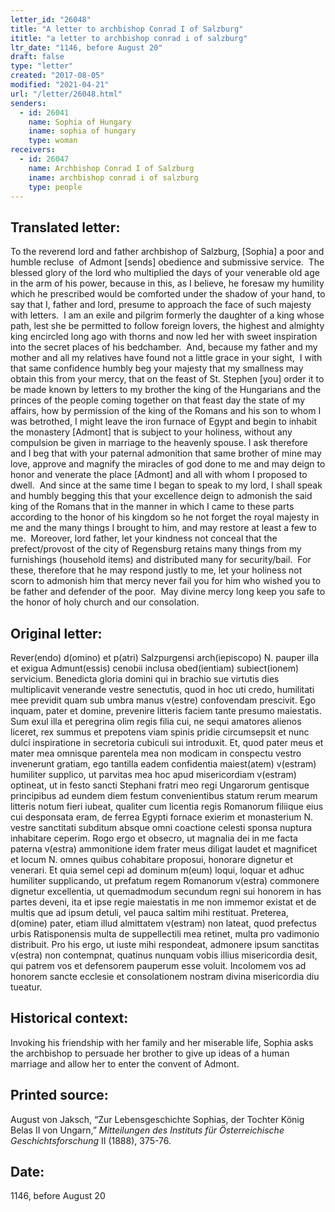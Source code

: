 ```yaml
---
letter_id: "26048"
title: "A letter to archbishop Conrad I of Salzburg"
ititle: "a letter to archbishop conrad i of salzburg"
ltr_date: "1146, before August 20"
draft: false
type: "letter"
created: "2017-08-05"
modified: "2021-04-21"
url: "/letter/26048.html"
senders:
  - id: 26041
    name: Sophia of Hungary
    iname: sophia of hungary
    type: woman
receivers:
  - id: 26047
    name: Archbishop Conrad I of Salzburg
    iname: archbishop conrad i of salzburg
    type: people
---
```

<h2> Translated letter:</h2><p>To the reverend lord and father archbishop of Salzburg, [Sophia] a poor and humble recluse&nbsp; of Admont [sends] obedience and submissive service.&nbsp; The blessed glory of the lord who multiplied the days of your venerable old age in the arm of his power, because in this, as I believe, he foresaw my humility which he prescribed would be comforted under the shadow of your hand, to say that I, father and lord, presume to approach the face of such majesty with letters.&nbsp; I am an exile and pilgrim formerly the daughter of a king whose path, lest she be permitted to follow foreign lovers, the highest and almighty king encircled long ago with thorns and now led her with sweet inspiration into the secret places of his bedchamber.&nbsp; And, because my father and my mother and all my relatives have found not a little grace in your sight,&nbsp; I with that same confidence humbly beg your majesty that my smallness may obtain this from your mercy, that on the feast of St. Stephen [you] order it to be made known by letters to my brother the king of the Hungarians and the princes of the people coming together on that feast day the state of my affairs, how by permission of the king of the Romans and his son to whom I was betrothed, I might leave the iron furnace of Egypt and begin to inhabit the monastery [Admont] that is subject to your holiness, without any compulsion be given in marriage to the heavenly spouse. I ask therefore and I beg that with your paternal admonition that same brother of mine may love, approve and magnify the miracles of god done to me and may deign to honor and venerate the place [Admont] and all with whom I proposed to dwell.&nbsp; And since at the same time I began to speak to my lord, I shall speak and humbly begging this that your excellence deign to admonish the said king of the Romans that in the manner in which I came to these parts according to the honor of his kingdom so he not forget the royal majesty in me and the many things I brought to him, and may restore at least a few to me.&nbsp; Moreover, lord father, let your kindness not conceal that the prefect/provost of the city of Regensburg retains many things from my furnishings (household items) and distributed many for security/bail.&nbsp; For these, therefore that he may respond justly to me, let your holiness not scorn to admonish him that mercy never fail you for him who wished you to be father and defender of the poor.&nbsp; May divine mercy long keep you safe to the honor of holy church and our consolation.</p><h2 class="mt-4"> Original letter:</h2><p>Rever(endo) d(omino) et p(atri) Salzpurgensi arch(iepiscopo) N. pauper illa et exigua Admunt(essis) cenobii inclusa obed(ientiam) subiect(ionem) servicium. Benedicta gloria domini qui in brachio sue virtutis dies multiplicavit venerande vestre senectutis, quod in hoc uti credo, humilitati mee previdit quam sub umbra manus v(estre) confovendam prescivit. Ego inquam, pater et domine, prevenire litteris faciem tante presumo maiestatis. Sum exul illa et peregrina olim regis filia cui, ne sequi amatores alienos liceret, rex summus et prepotens viam spinis pridie circumsepsit et nunc dulci inspiratione in secretoria cubiculi sui introduxit. Et, quod pater meus et mater mea omnisque parentela mea non modicam in conspectu vestro invenerunt gratiam, ego tantilla eadem confidentia maiest(atem) v(estram) humiliter supplico, ut parvitas mea hoc apud misericordiam v(estram) optineat, ut in festo sancti Stephani fratri meo regi Ungarorum gentisque principibus ad eundem diem festum convenientibus statum rerum mearum litteris notum fieri iubeat, qualiter cum licentia regis Romanorum filiique eius cui desponsata eram, de ferrea Egypti fornace exierim et monasterium N. vestre sanctitati subditum absque omni coactione celesti sponsa nuptura inhabitare ceperim. Rogo ergo et obsecro, ut magnalia dei in me facta paterna v(estra) ammonitione idem frater meus diligat laudet et magnificet et locum N. omnes quibus cohabitare proposui, honorare dignetur et venerari. Et quia semel cepi ad dominum m(eum) loqui, loquar et adhuc humiliter supplicando, ut prefatum regem Romanorum v(estra) commonere dignetur excellentia, ut quemadmodum secundum regni sui honorem in has partes deveni, ita et ipse regie maiestatis in me non immemor existat et de multis que ad ipsum detuli, vel pauca saltim mihi restituat. Preterea, d(omine) pater, etiam illud almittatem v(estram) non lateat, quod prefectus urbis Ratisponensis multa de suppellectili mea retinet, multa pro vadimonio distribuit. Pro his ergo, ut iuste mihi respondeat, admonere ipsum sanctitas v(estra) non contempnat, quatinus nunquam vobis illius misericordia desit, qui patrem vos et defensorem pauperum esse voluit. Incolomem vos ad honorem sancte ecclesie et consolationem nostram divina misericordia diu tueatur.&nbsp;</p><h2 class="mt-4"> Historical context:</h2><p>Invoking his friendship with her family and her miserable life, Sophia asks the archbishop to persuade her brother to give up ideas of a human marriage and allow her to enter the convent of Admont.</p><h2 class="mt-4"> Printed source:</h2><p>August von Jaksch, “Zur Lebensgeschichte Sophias, der Tochter König Belas II von Ungarn,” <i>Mitteilungen des Instituts für Österreichische Geschichtsforschung</i> II (1888), 375-76.</p><h2 class="mt-4"> Date:</h2>1146, before August 20